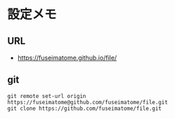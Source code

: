 # 設定メモ

## URL
  - https://fuseimatome.github.io/file/

## git
``` 
git remote set-url origin https://fuseimatome@github.com/fuseimatome/file.git
git clone https://github.com/fuseimatome/file.git
```

